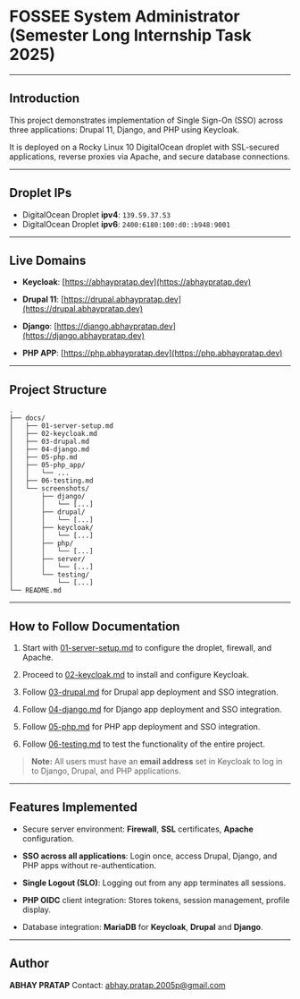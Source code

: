 # FOSSEE System Administrator (Semester Long Internship Task 2025)

---

## Introduction

This project demonstrates implementation of Single Sign-On (SSO) across three applications: Drupal 11, Django, and PHP using Keycloak.

It is deployed on a Rocky Linux 10 DigitalOcean droplet with SSL-secured applications, reverse proxies via Apache, and secure database connections.

---

## Droplet IPs

- DigitalOcean Droplet **ipv4**: `139.59.37.53`
- DigitalOcean Droplet **ipv6**: `2400:6180:100:d0::b948:9001`

---

## Live Domains

- **Keycloak**: [https://abhaypratap.dev](https://abhaypratap.dev)

- **Drupal 11**: [https://drupal.abhaypratap.dev](https://drupal.abhaypratap.dev)

- **Django**: [https://django.abhaypratap.dev](https://django.abhaypratap.dev)

- **PHP APP**: [https://php.abhaypratap.dev](https://php.abhaypratap.dev)

---

## Project Structure

```
.
├── docs/
│   ├── 01-server-setup.md
│   ├── 02-keycloak.md
│   ├── 03-drupal.md
│   ├── 04-django.md
│   ├── 05-php.md
│   ├── 05-php_app/
│   │   └── ...
│   ├── 06-testing.md
│   └── screenshots/
│       ├── django/
│       │   └── [...]
│       ├── drupal/
│       │   └── [...]
│       ├── keycloak/
│       │   └── [...]
│       ├── php/
│       │   └── [...]
│       ├── server/
│       │   └── [...]
│       └── testing/
│           └── [...]
└── README.md
```

---

## How to Follow Documentation

1. Start with [01-server-setup.md](/docs/01-server-setup.md) to configure the droplet, firewall, and Apache.

2. Proceed to [02-keycloak.md](/docs/02-keycloak.md) to install and configure Keycloak.

3. Follow [03-drupal.md](/docs/03-drupal.md) for Drupal app deployment and SSO integration.

4. Follow [04-django.md](/docs/04-django.md) for Django app deployment and SSO integration.

5. Follow [05-php.md](/docs/05-php.md) for PHP app deployment and SSO integration.

6. Follow [06-testing.md](/docs/06-testing.md) to test the functionality of the entire project.

> **Note:** All users must have an **email address** set in Keycloak to log in to Django, Drupal, and PHP applications.

---

## Features Implemented

- Secure server environment: **Firewall**, **SSL** certificates, **Apache** configuration.

- **SSO across all applications**: Login once, access Drupal, Django, and PHP apps without re-authentication.

- **Single Logout (SLO)**: Logging out from any app terminates all sessions.

- **PHP OIDC** client integration: Stores tokens, session management, profile display.

- Database integration: **MariaDB** for **Keycloak**, **Drupal** and **Django**.

---

## Author

**ABHAY PRATAP**
Contact: [abhay.pratap.2005p@gmail.com](mailto:abhay.pratap.2005p@gmail.com)
